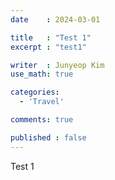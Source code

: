 ```yaml
---
date    : 2024-03-01

title   : "Test 1"
excerpt : "test1"

writer  : Junyeop Kim
use_math: true

categories:
  - 'Travel'

comments: true

published : false
---
```


Test 1
